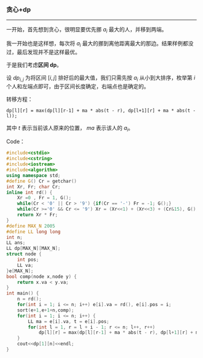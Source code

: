 ### 贪心+dp

------------

一开始，首先想到贪心，很明显要优先挪 $a_i$ 最大的人，并移到两端。

我一开始也是这样想，每次将 $a_i$ 最大的挪到离他距离最大的那边。结果样例都没过，最后发现并不是这样最优。

于是我们考虑**区间 dp**。

设 $dp_{i,j}$ 为将区间 $[i,j]$ 排好后的最大值，我们只需先按 $a_i$ 从小到大排序，枚举第 $i$ 个人和左端点即可，由于区间长度确定，右端点也是确定的。

转移方程：
```
dp[l][r] = max(dp[l][r-1] + ma * abs(t - r), dp[l+1][r] + ma * abs(t - l));
```

其中 $t$ 表示当前该人原来的位置， $ma$ 表示该人的 $a_i$。

Code：
```cpp
#include<cstdio>
#include<cstring>
#include<iostream>
#include<algorithm>
using namespace std;
#define G() Cr = getchar()
int Xr, Fr; char Cr;
inline int rd() {
	Xr =0 , Fr = 1, G();
	while(Cr < '0' || Cr > '9') {if(Cr == '-') Fr = -1; G();}
	while(Cr >='0' && Cr <= '9') Xr = (Xr<<1) + (Xr<<3) + (Cr&15), G();
	return Xr * Fr;
}
#define MAX_N 2005
#define LL long long
int n;
LL ans;
LL dp[MAX_N][MAX_N];
struct node {
	int pos;
	LL va;
}e[MAX_N];
bool comp(node x,node y) {
	return x.va < y.va;
}
int main() {
	n = rd();
	for(int i = 1; i <= n; i++) e[i].va = rd(), e[i].pos = i;
	sort(e+1,e+1+n,comp);
	for(int i = 1; i <= n; i++) {
		LL ma = e[i].va, t = e[i].pos;
		for(int l = 1, r = l + i - 1; r <= n; l++, r++)
			dp[l][r] = max(dp[l][r-1] + ma * abs(t - r), dp[l+1][r] + ma * abs(t - l));
	}
	cout<<dp[1][n]<<endl;
}
```

